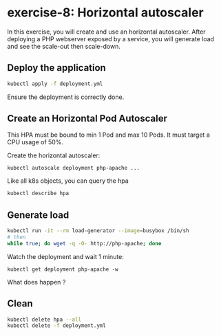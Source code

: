 # exercise-8: Horizontal autoscaler

In this exercise, you will create and use an horizontal autoscaler.
After deploying a PHP webserver exposed by a service, you will generate load and see the scale-out then scale-down.

## Deploy the application

```sh
kubectl apply -f deployment.yml
```

Ensure the deployment is correctly done.

## Create an Horizontal Pod Autoscaler

This HPA must be bound to min 1 Pod and max 10 Pods.
It must target a CPU usage of 50%.

Create the horizontal autoscaler:
```
kubectl autoscale deployment php-apache ...
````

Like all k8s objects, you can query the hpa
```sh
kubectl describe hpa
```

## Generate load
```sh
kubectl run -it --rm load-generator --image=busybox /bin/sh
# then
while true; do wget -q -O- http://php-apache; done
```

Watch the deployment and wait 1 minute:
```
kubectl get deployment php-apache -w
```

What does happen ?

## Clean 

```sh
kubectl delete hpa --all
kubectl delete -f deployment.yml
```